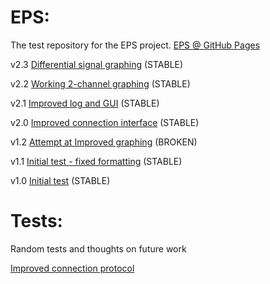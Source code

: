 # EPS:

The test repository for the EPS project. <a href="https://henrydore.github.io/EPS/">EPS @ GitHub Pages</a>

v2.3
<a href="eps2-3.html">Differential signal graphing</a> (STABLE)

v2.2
<a href="eps2-2.html">Working 2-channel graphing</a> (STABLE)

v2.1
<a href="eps2-1.html">Improved log and GUI</a> (STABLE)

v2.0
<a href="eps2-0.html">Improved connection interface</a> (STABLE)
  
v1.2
<a href="eps1-2.html">Attempt at Improved graphing</a> (BROKEN)

v1.1
<a href="eps1-1.html">Initial test - fixed formatting</a> (STABLE)

v1.0
<a href="eps1-0.html">Initial test</a> (STABLE)


# Tests:

Random tests and thoughts on future work

<a href="test1.html">Improved connection protocol</a>
